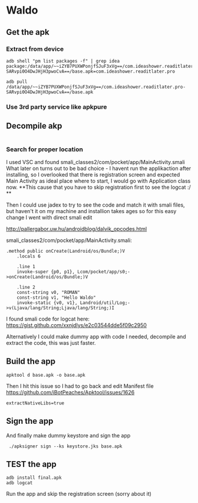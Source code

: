 # Waldo

## Get the apk

### Extract from device
```
adb shell "pm list packages -f" | grep idea
package:/data/app/~~iZYB7PUXWPonjfSJuF3xVg==/com.ideashower.readitlater.pro-SARvpi0O4DwJHjH3pwoCvA==/base.apk=com.ideashower.readitlater.pro

adb pull /data/app/~~iZYB7PUXWPonjfSJuF3xVg==/com.ideashower.readitlater.pro-SARvpi0O4DwJHjH3pwoCvA==/base.apk

```

### Use 3rd party service like apkpure


## Decompile akp
```

```

### Search for proper location

I used VSC and found smali_classes2/com/pocket/app/MainActivity.smali 
What later on turns out to be bad choice - I havent run the applikaction after installing, so I overlooked that there is registration screen and expected Main Activity as ideal place where to start, I would go with Application class now.
**This cause that you have to skip registration first to see the logcat :/ **

Then I could use jadex to try to see the code and match it with smali files, but haven't it on my machine and installion takes ages so for this easy change I went with direct smali edit

http://pallergabor.uw.hu/androidblog/dalvik_opcodes.html

smali_classes2/com/pocket/app/MainActivity.smali:

```
.method public onCreate(Landroid/os/Bundle;)V
    .locals 6

    .line 1
    invoke-super {p0, p1}, Lcom/pocket/app/s0;->onCreate(Landroid/os/Bundle;)V

    .line 2
    const-string v0, "ROMAN"
    const-string v1, "Hello Waldo"
    invoke-static {v0, v1}, Landroid/util/Log;->v(Ljava/lang/String;Ljava/lang/String;)I
```

I found smali code for logcat here:
https://gist.github.com/xxnjdlys/e2c03544dde5f09c2950

Alternatively I could make dummy app with code I needed, decompile and extract the code, this was just faster.

## Build the app

```
apktool d base.apk -o base.apk
```

Then I hit this issue so I had to go back and edit Manifest file
https://github.com/iBotPeaches/Apktool/issues/1626

```
extractNativeLibs=true
```

## Sign the app

And finally make dummy keystore and sign the app

```
 ./apksigner sign --ks keystore.jks base.apk
```

## TEST the app

``` 
adb install final.apk
adb logcat
```

Run the app and skip the registration screen (sorry about it)
